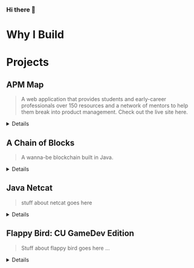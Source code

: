 ### Hi there 👋

# Why I Build

# Projects

## APM Map

> A web application that provides students and early-career professionals over 150 resources and a network of mentors to help them break into product management. Check out the live site here.


<details>
<br> 
  
 I'm helping build APM Map in hopes to simplify and humanize the recruiting process — sharing the tools we all need and creating a supportive community to bring our best selves to that interview.
  
  **Repository**: [jf2978/apm-map](https://github.com/jf2978/apm-map) <br>
  
<p align="center">
  <a href="https://apmmap.co">
    <img width="900" height="400" src="./apm.svg">
  </a>
</p>
  
</details>

## A Chain of Blocks

> A wanna-be blockchain built in Java.


<details>
<br> 
  
 With my growing interest in the cryptocurrency space and the bitcoin protocol, I decided to take it upon myself to understand the inner workings of a blockchain. Using tutorials scavenged on the internets, my academic knowledge of cryptography, and the Bitcoin Whitepaper itself, I was able to build a simplified local blockchain that utilizes the proof-of-work (PoW) system.
 
  **Repository**: [jf2978/java-blockchain](https://github.com/jf2978/java-blockchain) <br>
  
  <p align="center">
    <a href="https://github.com/jf2978/java-blockchain">
      <img width="900" height="400" src="./blockchain.svg">
    </a>
  </p>
</details>

## Java Netcat

> stuff about netcat goes here

<details>
<br> 
  
 Some more stuff about why I built this goes here
 
  **Repository**: [jf2978/java-netcat](https://github.com/jf2978/Java-Netcat) <br>
  
  ![](./java-blockchain-demo.gif)
  
</details>

## Flappy Bird: CU GameDev Edition

> Stuff about flappy bird goes here ...


<details>
<br> 
  
 Once upon a time, I was a hardcore gamer. My budding interest in Computer Science naturally led me down the path of learning Unity 3D, designing simple games, and eventually trying to teach others to do the same.
 
  **Repository**: [jf2978/flappy-bird-clone](https://github.com/jf2978/java-blockchain) <br>
  
  ![](./java-blockchain-demo.gif)
  
</details>


